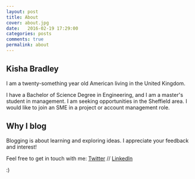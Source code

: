 ```yaml
---
layout: post
title: About
cover: about.jpg
date:   2016-02-19 17:29:00
categories: posts
comments: true
permalink: about
---
```


## Kisha Bradley

I am a twenty-something year old American living in the United Kingdom. 

I have a Bachelor of Science Degree in Engineering, and I am a master's student in management. I am seeking opportunities in the Sheffield area. I would like to join an SME in a project or account management role.

## Why I blog

Blogging is about learning and exploring ideas. I appreciate your feedback and interest!

Feel free to get in touch with me: [Twitter](https://twitter.com/kisha_bradley) // [LinkedIn](https://uk.linkedin.com/in/lekishabradley)

:)
